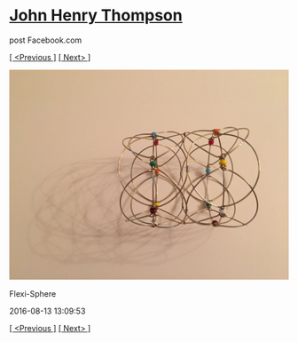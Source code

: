 # [John Henry Thompson](../README.md)
post Facebook.com

[[ <Previous ]](2016-08-13-8.md) [[ Next> ]](2016-08-13-10.md)

[![](../media/2016-08-13/Flexi-Sphere-8.jpg)](../README.md)

Flexi-Sphere

2016-08-13 13:09:53

[[ <Previous ]](2016-08-13-8.md) [[ Next> ]](2016-08-13-10.md)
